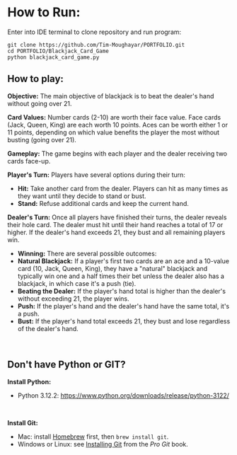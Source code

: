 # How to Run:
Enter into IDE terminal to clone repository and run program:
```
git clone https://github.com/Tim-Moughayar/PORTFOLIO.git
cd PORTFOLIO/Blackjack_Card_Game
python blackjack_card_game.py           
```

## How to play:

**Objective:** The main objective of blackjack is to beat the dealer's hand without going over 21.
<br/>

**Card Values:** Number cards (2-10) are worth their face value. Face cards (Jack, Queen, King) are each worth 10 points. Aces can be worth either 1 or 11 points, depending on which value benefits the player the most without busting (going over 21).
<br/>

**Gameplay:** The game begins with each player and the dealer receiving two cards face-up.
<br/>

**Player's Turn:** Players have several options during their turn:
  * **Hit:** Take another card from the dealer. Players can hit as many times as they want until they decide to stand or bust.
  * **Stand:** Refuse additional cards and keep the current hand.

**Dealer's Turn:** Once all players have finished their turns, the dealer reveals their hole card. The dealer must hit until their hand reaches a total of 17 or higher. If the dealer's hand exceeds 21, they bust and all remaining players win.
  * **Winning:** There are several possible outcomes:
  * **Natural Blackjack:** If a player's first two cards are an ace and a 10-value card (10, Jack, Queen, King), they have a "natural" blackjack and typically win one and a half times their bet unless the dealer also has a blackjack, in which case it's a push (tie).
  * **Beating the Dealer:** If the player's hand total is higher than the dealer's without exceeding 21, the player wins.
  * **Push:** If the player's hand and the dealer's hand have the same total, it's a push.
  * **Bust:** If the player's hand total exceeds 21, they bust and lose regardless of the dealer's hand.


<br/>

## Don't have Python or GIT?
**Install Python:**
- Python 3.12.2: https://www.python.org/downloads/release/python-3122/



<br/>

**Install Git:**
- Mac: install [Homebrew](http://mxcl.github.com/homebrew/) first, then `brew install git`.
- Windows or Linux: see [Installing Git](http://git-scm.com/book/en/Getting-Started-Installing-Git) from the _Pro Git_ book.

